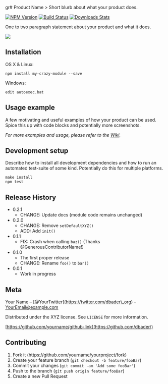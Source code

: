 gr\# Product Name &gt; Short blurb about what your product does.

[![NPM Version](https://img.shields.io/npm/v/datadog-metrics.svg?style=flat-square)](https://npmjs.org/package/datadog-metrics) [![Build Status](https://img.shields.io/travis/dbader/node-datadog-metrics/master.svg?style=flat-square)](https://travis-ci.org/dbader/node-datadog-metrics) [![Downloads Stats](https://img.shields.io/npm/dm/datadog-metrics.svg?style=flat-square)](https://npmjs.org/package/datadog-metrics)

One to two paragraph statement about your product and what it does.

![](header.png)

Installation
------------

OS X & Linux:

    npm install my-crazy-module --save

Windows:

    edit autoexec.bat

Usage example
-------------

A few motivating and useful examples of how your product can be used. Spice this up with code blocks and potentially more screenshots.

*For more examples and usage, please refer to the [Wiki](https://github.com/yourname/yourproject/wiki).*

Development setup
-----------------

Describe how to install all development dependencies and how to run an automated test-suite of some kind. Potentially do this for multiple platforms.

    make install
    npm test

Release History
---------------

-   0.2.1
    -   CHANGE: Update docs (module code remains unchanged)
-   0.2.0
    -   CHANGE: Remove `setDefaultXYZ()`
    -   ADD: Add `init()`
-   0.1.1
    -   FIX: Crash when calling `baz()` (Thanks <span class="citation" data-cites="GenerousContributorName">@GenerousContributorName</span>!)
-   0.1.0
    -   The first proper release
    -   CHANGE: Rename `foo()` to `bar()`
-   0.0.1
    -   Work in progress

Meta
----

Your Name – <span class="citation" data-cites="YourTwitter">\[@YourTwitter\]</span>(https://twitter.com/dbader\_org) – YourEmail@example.com

Distributed under the XYZ license. See `LICENSE` for more information.

[https://github.com/yourname/github-link](https://github.com/dbader/)

Contributing
------------

1.  Fork it (<a href="https://github.com/yourname/yourproject/fork" class="uri">https://github.com/yourname/yourproject/fork</a>)
2.  Create your feature branch (`git checkout -b feature/fooBar`)
3.  Commit your changes (`git commit -am 'Add some fooBar'`)
4.  Push to the branch (`git push origin feature/fooBar`)
5.  Create a new Pull Request
